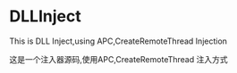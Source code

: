 # DLLInject

This is DLL Inject,using APC,CreateRemoteThread Injection

这是一个注入器源码,使用APC,CreateRemoteThread 注入方式
